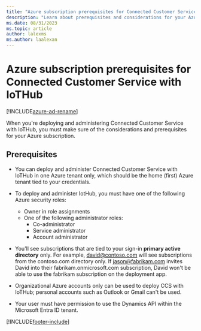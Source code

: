 ```yaml
---
title: "Azure subscription prerequisites for Connected Customer Service with IoTHub | MicrosoftDocs"
description: "Learn about prerequisites and considerations for your Azure subscription When deploying and administering Connected Customer Service (CFS) with IoTHub."
ms.date: 08/31/2023
ms.topic: article
author: lalexms
ms.author: laalexan
---
```


# Azure subscription prerequisites for Connected Customer Service with IoTHub

[!INCLUDE[azure-ad-rename](../includes/cc-azure-ad-rename.md)]

When you're deploying and administering Connected Customer Service with IoTHub, you must make sure of the considerations and prerequisites for your Azure subscription. 

## Prerequisites 

- You can deploy and administer Connected Customer Service with IoTHub in one Azure tenant only, which should be the home (first) Azure tenant tied to your credentials.

- To deploy and administer IotHub, you must have one of the following Azure security roles:

  - Owner in role assignments
  - One of the following administrator roles:
    - Co-administrator
    - Service administrator
    - Account administrator

- You'll see subscriptions that are tied to your sign-in **primary active directory** only. For example, david@contoso.com will see subscriptions from the contoso.com directory only. If jason@fabrikam.com invites David into their fabrikam.onmicrosoft.com subscription, David won't be able to use the fabrikam subscription on the deployment app.

- Organizational Azure accounts only can be used to deploy CCS with IoTHub; personal accounts such as Outlook or Gmail can't be used.

- Your user must have permission to use the Dynamics API within the Microsoft Entra ID tenant.



[!INCLUDE[footer-include](../includes/footer-banner.md)]

